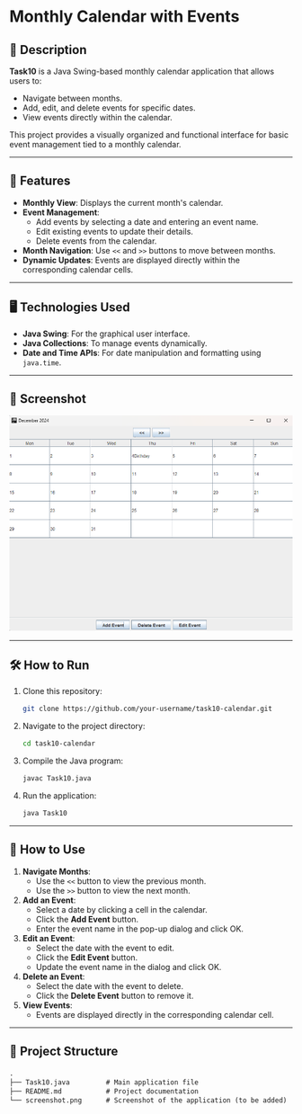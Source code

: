 # Monthly Calendar with Events

## 📝 Description
**Task10** is a Java Swing-based monthly calendar application that allows users to:
- Navigate between months.
- Add, edit, and delete events for specific dates.
- View events directly within the calendar.

This project provides a visually organized and functional interface for basic event management tied to a monthly calendar.

---

## 🚀 Features
- **Monthly View**: Displays the current month's calendar.
- **Event Management**:
  - Add events by selecting a date and entering an event name.
  - Edit existing events to update their details.
  - Delete events from the calendar.
- **Month Navigation**: Use `<<` and `>>` buttons to move between months.
- **Dynamic Updates**: Events are displayed directly within the corresponding calendar cells.

---

## 🖥️ Technologies Used
- **Java Swing**: For the graphical user interface.
- **Java Collections**: To manage events dynamically.
- **Date and Time APIs**: For date manipulation and formatting using `java.time`.

---

## 📸 Screenshot
![Task10 Calendar Screenshot](./calend.png)


---

## 🛠️ How to Run
1. Clone this repository:
   ```bash
   git clone https://github.com/your-username/task10-calendar.git
   ```
2. Navigate to the project directory:
   ```bash
   cd task10-calendar
   ```
3. Compile the Java program:
   ```bash
   javac Task10.java
   ```
4. Run the application:
   ```bash
   java Task10
   ```

---

## 🧮 How to Use
1. **Navigate Months**:
   - Use the `<<` button to view the previous month.
   - Use the `>>` button to view the next month.
2. **Add an Event**:
   - Select a date by clicking a cell in the calendar.
   - Click the **Add Event** button.
   - Enter the event name in the pop-up dialog and click OK.
3. **Edit an Event**:
   - Select the date with the event to edit.
   - Click the **Edit Event** button.
   - Update the event name in the dialog and click OK.
4. **Delete an Event**:
   - Select the date with the event to delete.
   - Click the **Delete Event** button to remove it.
5. **View Events**:
   - Events are displayed directly in the corresponding calendar cell.

---

## 📂 Project Structure
```
.
├── Task10.java         # Main application file
├── README.md           # Project documentation
└── screenshot.png      # Screenshot of the application (to be added)
```
